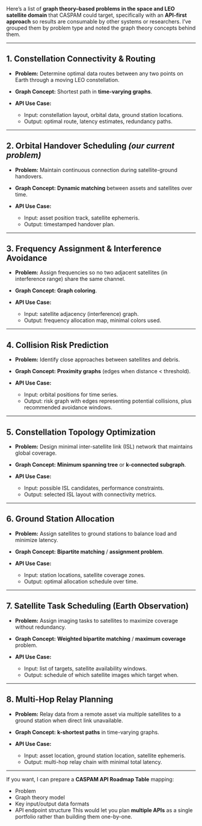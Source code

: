 Here’s a list of **graph theory–based problems in the space and LEO satellite domain** that CASPAM could target, specifically with an **API-first approach** so results are consumable by other systems or researchers.
I’ve grouped them by problem type and noted the graph theory concepts behind them.

---

## **1. Constellation Connectivity & Routing**

* **Problem:** Determine optimal data routes between any two points on Earth through a moving LEO constellation.
* **Graph Concept:** Shortest path in **time-varying graphs**.
* **API Use Case:**

  * Input: constellation layout, orbital data, ground station locations.
  * Output: optimal route, latency estimates, redundancy paths.

---

## **2. Orbital Handover Scheduling** *(our current problem)*

* **Problem:** Maintain continuous connection during satellite-ground handovers.
* **Graph Concept:** **Dynamic matching** between assets and satellites over time.
* **API Use Case:**

  * Input: asset position track, satellite ephemeris.
  * Output: timestamped handover plan.

---

## **3. Frequency Assignment & Interference Avoidance**

* **Problem:** Assign frequencies so no two adjacent satellites (in interference range) share the same channel.
* **Graph Concept:** **Graph coloring**.
* **API Use Case:**

  * Input: satellite adjacency (interference) graph.
  * Output: frequency allocation map, minimal colors used.

---

## **4. Collision Risk Prediction**

* **Problem:** Identify close approaches between satellites and debris.
* **Graph Concept:** **Proximity graphs** (edges when distance < threshold).
* **API Use Case:**

  * Input: orbital positions for time series.
  * Output: risk graph with edges representing potential collisions, plus recommended avoidance windows.

---

## **5. Constellation Topology Optimization**

* **Problem:** Design minimal inter-satellite link (ISL) network that maintains global coverage.
* **Graph Concept:** **Minimum spanning tree** or **k-connected subgraph**.
* **API Use Case:**

  * Input: possible ISL candidates, performance constraints.
  * Output: selected ISL layout with connectivity metrics.

---

## **6. Ground Station Allocation**

* **Problem:** Assign satellites to ground stations to balance load and minimize latency.
* **Graph Concept:** **Bipartite matching** / **assignment problem**.
* **API Use Case:**

  * Input: station locations, satellite coverage zones.
  * Output: optimal allocation schedule over time.

---

## **7. Satellite Task Scheduling (Earth Observation)**

* **Problem:** Assign imaging tasks to satellites to maximize coverage without redundancy.
* **Graph Concept:** **Weighted bipartite matching** / **maximum coverage** problem.
* **API Use Case:**

  * Input: list of targets, satellite availability windows.
  * Output: schedule of which satellite images which target when.

---

## **8. Multi-Hop Relay Planning**

* **Problem:** Relay data from a remote asset via multiple satellites to a ground station when direct link unavailable.
* **Graph Concept:** **k-shortest paths** in time-varying graphs.
* **API Use Case:**

  * Input: asset location, ground station location, satellite ephemeris.
  * Output: multi-hop relay chain with minimal total latency.

---

If you want, I can prepare a **CASPAM API Roadmap Table** mapping:

* Problem
* Graph theory model
* Key input/output data formats
* API endpoint structure
  This would let you plan **multiple APIs** as a single portfolio rather than building them one-by-one.
